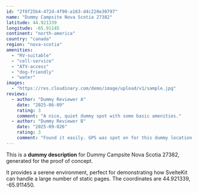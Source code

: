 ```yaml
---
id: "2f0f25b4-472d-4f90-a163-d4c220e30797"
name: "Dummy Campsite Nova Scotia 27382"
latitude: 44.921339
longitude: -65.91145
continent: "north-america"
country: "canada"
region: "nova-scotia"
amenities:
  - "RV-suitable"
  - "cell-service"
  - "ATV-access"
  - "dog-friendly"
  - "water"
images:
  - "https://res.cloudinary.com/demo/image/upload/v1/sample.jpg"
reviews:
  - author: "Dummy Reviewer A"
    date: "2025-06-09"
    rating: 3
    comment: "A nice, quiet dummy spot with some basic amenities."
  - author: "Dummy Reviewer B"
    date: "2025-09-026"
    rating: 3
    comment: "Found it easily. GPS was spot on for this dummy location."
---
```


This is a **dummy description** for Dummy Campsite Nova Scotia 27382, generated for the proof of concept.

It provides a serene environment, perfect for demonstrating how SvelteKit can handle a large number of static pages. The coordinates are 44.921339, -65.911450.
